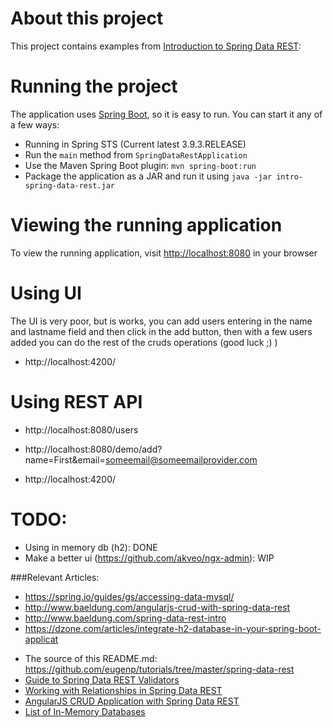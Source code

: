 # About this project
This project contains examples from [Introduction to Spring Data REST](http://www.baeldung.com/angularjs-crud-with-spring-data-rest):


# Running the project

The application uses [Spring Boot](http://projects.spring.io/spring-boot/), so it is easy to run. You can start it any of a few ways:

* Running in Spring STS (Current latest 3.9.3.RELEASE) 
* Run the `main` method from `SpringDataRestApplication`
* Use the Maven Spring Boot plugin: `mvn spring-boot:run`
* Package the application as a JAR and run it using `java -jar intro-spring-data-rest.jar`

# Viewing the running application
To view the running application, visit [http://localhost:8080](http://localhost:8080) in your browser

# Using UI

The UI is very poor, but is works, you can add users entering in the name and lastname field and then click in the add button, then with a few users added you can do the rest of the cruds operations (good luck ;) )

* http://localhost:4200/

# Using REST API

* http://localhost:8080/users
* http://localhost:8080/demo/add?name=First&email=someemail@someemailprovider.com

* http://localhost:4200/ 

# TODO:

* Using in memory db (h2): DONE
* Make a better ui (https://github.com/akveo/ngx-admin): WIP

###Relevant Articles:
* https://spring.io/guides/gs/accessing-data-mysql/ 
* http://www.baeldung.com/angularjs-crud-with-spring-data-rest
* http://www.baeldung.com/spring-data-rest-intro 
* https://dzone.com/articles/integrate-h2-database-in-your-spring-boot-applicat

- The source of this README.md: https://github.com/eugenp/tutorials/tree/master/spring-data-rest
- [Guide to Spring Data REST Validators](http://www.baeldung.com/spring-data-rest-validators)
- [Working with Relationships in Spring Data REST](http://www.baeldung.com/spring-data-rest-relationships)
- [AngularJS CRUD Application with Spring Data REST](http://www.baeldung.com/angularjs-crud-with-spring-data-rest)
- [List of In-Memory Databases](http://www.baeldung.com/java-in-memory-databases)
